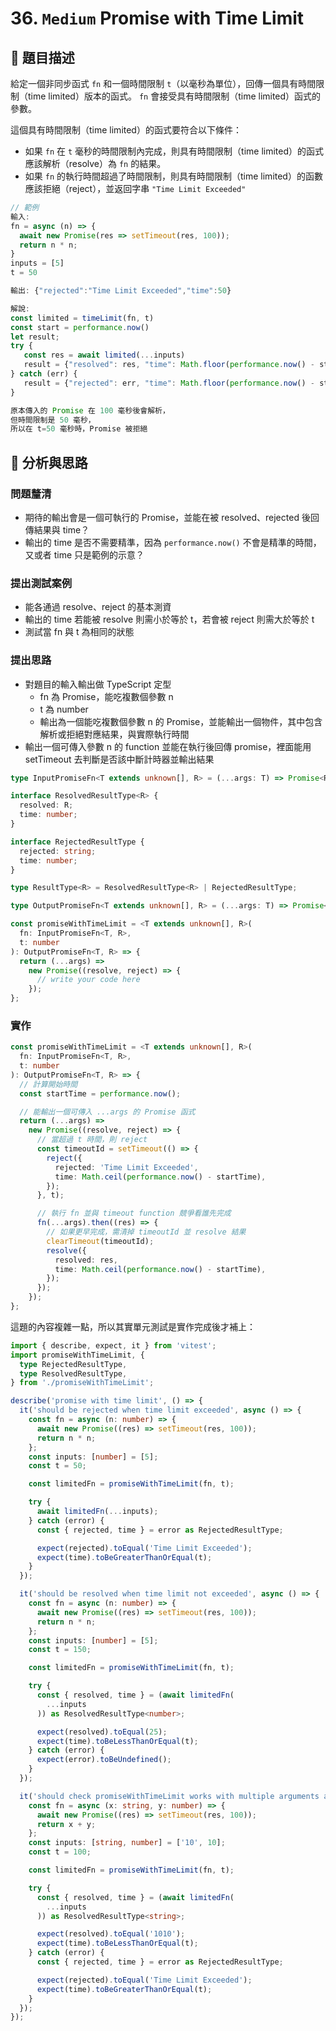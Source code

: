 # 36. `Medium` Promise with Time Limit

## 🔸 題目描述

給定一個非同步函式 `fn` 和一個時間限制 `t`（以毫秒為單位），回傳一個具有時間限制（time limited）版本的函式。 `fn` 會接受具有時間限制（time limited）函式的參數。

這個具有時間限制（time limited）的函式要符合以下條件：

- 如果 `fn` 在 `t` 毫秒的時間限制內完成，則具有時間限制（time limited）的函式應該解析（resolve）為 `fn` 的結果。
- 如果 `fn` 的執行時間超過了時間限制，則具有時間限制（time limited）的函數應該拒絕（reject），並返回字串 `"Time Limit Exceeded"`

```javascript
// 範例
輸入:
fn = async (n) => {
  await new Promise(res => setTimeout(res, 100));
  return n * n;
}
inputs = [5]
t = 50

輸出: {"rejected":"Time Limit Exceeded","time":50}

解說:
const limited = timeLimit(fn, t)
const start = performance.now()
let result;
try {
   const res = await limited(...inputs)
   result = {"resolved": res, "time": Math.floor(performance.now() - start)};
} catch (err) {
   result = {"rejected": err, "time": Math.floor(performance.now() - start)};
}

原本傳入的 Promise 在 100 毫秒後會解析，
但時間限制是 50 毫秒，
所以在 t=50 毫秒時，Promise 被拒絕
```

## 💭 分析與思路

### 問題釐清

- 期待的輸出會是一個可執行的 Promise，並能在被 resolved、rejected 後回傳結果與 time？
- 輸出的 time 是否不需要精準，因為 `performance.now()` 不會是精準的時間，又或者 time 只是範例的示意？

### 提出測試案例

- 能各通過 resolve、reject 的基本測資
- 輸出的 time 若能被 resolve 則需小於等於 t，若會被 reject 則需大於等於 t
- 測試當 fn 與 t 為相同的狀態

### 提出思路

- 對題目的輸入輸出做 TypeScript 定型
  - fn 為 Promise，能吃複數個參數 n
  - t 為 number
  - 輸出為一個能吃複數個參數 n 的 Promise，並能輸出一個物件，其中包含解析或拒絕對應結果，與實際執行時間
- 輸出一個可傳入參數 n 的 function 並能在執行後回傳 promise，裡面能用 setTimeout 去判斷是否該中斷計時器並輸出結果

```ts
type InputPromiseFn<T extends unknown[], R> = (...args: T) => Promise<R>;

interface ResolvedResultType<R> {
  resolved: R;
  time: number;
}

interface RejectedResultType {
  rejected: string;
  time: number;
}

type ResultType<R> = ResolvedResultType<R> | RejectedResultType;

type OutputPromiseFn<T extends unknown[], R> = (...args: T) => Promise<ResultType<R>>;

const promiseWithTimeLimit = <T extends unknown[], R>(
  fn: InputPromiseFn<T, R>,
  t: number
): OutputPromiseFn<T, R> => {
  return (...args) =>
    new Promise((resolve, reject) => {
      // write your code here
    });
};
```

### 實作

```ts
const promiseWithTimeLimit = <T extends unknown[], R>(
  fn: InputPromiseFn<T, R>,
  t: number
): OutputPromiseFn<T, R> => {
  // 計算開始時間
  const startTime = performance.now();

  // 能輸出一個可傳入 ...args 的 Promise 函式
  return (...args) =>
    new Promise((resolve, reject) => {
      // 當超過 t 時間，則 reject
      const timeoutId = setTimeout(() => {
        reject({
          rejected: 'Time Limit Exceeded',
          time: Math.ceil(performance.now() - startTime),
        });
      }, t);

      // 執行 fn 並與 timeout function 競爭看誰先完成
      fn(...args).then((res) => {
        // 如果更早完成，需清掉 timeoutId 並 resolve 結果
        clearTimeout(timeoutId);
        resolve({
          resolved: res,
          time: Math.ceil(performance.now() - startTime),
        });
      });
    });
};
```

這題的內容複雜一點，所以其實單元測試是實作完成後才補上：

```ts
import { describe, expect, it } from 'vitest';
import promiseWithTimeLimit, {
  type RejectedResultType,
  type ResolvedResultType,
} from './promiseWithTimeLimit';

describe('promise with time limit', () => {
  it('should be rejected when time limit exceeded', async () => {
    const fn = async (n: number) => {
      await new Promise((res) => setTimeout(res, 100));
      return n * n;
    };
    const inputs: [number] = [5];
    const t = 50;

    const limitedFn = promiseWithTimeLimit(fn, t);

    try {
      await limitedFn(...inputs);
    } catch (error) {
      const { rejected, time } = error as RejectedResultType;

      expect(rejected).toEqual('Time Limit Exceeded');
      expect(time).toBeGreaterThanOrEqual(t);
    }
  });

  it('should be resolved when time limit not exceeded', async () => {
    const fn = async (n: number) => {
      await new Promise((res) => setTimeout(res, 100));
      return n * n;
    };
    const inputs: [number] = [5];
    const t = 150;

    const limitedFn = promiseWithTimeLimit(fn, t);

    try {
      const { resolved, time } = (await limitedFn(
        ...inputs
      )) as ResolvedResultType<number>;

      expect(resolved).toEqual(25);
      expect(time).toBeLessThanOrEqual(t);
    } catch (error) {
      expect(error).toBeUndefined();
    }
  });

  it('should check promiseWithTimeLimit works with multiple arguments and same time limit', async () => {
    const fn = async (x: string, y: number) => {
      await new Promise((res) => setTimeout(res, 100));
      return x + y;
    };
    const inputs: [string, number] = ['10', 10];
    const t = 100;

    const limitedFn = promiseWithTimeLimit(fn, t);

    try {
      const { resolved, time } = (await limitedFn(
        ...inputs
      )) as ResolvedResultType<string>;

      expect(resolved).toEqual('1010');
      expect(time).toBeLessThanOrEqual(t);
    } catch (error) {
      const { rejected, time } = error as RejectedResultType;

      expect(rejected).toEqual('Time Limit Exceeded');
      expect(time).toBeGreaterThanOrEqual(t);
    }
  });
});
```

